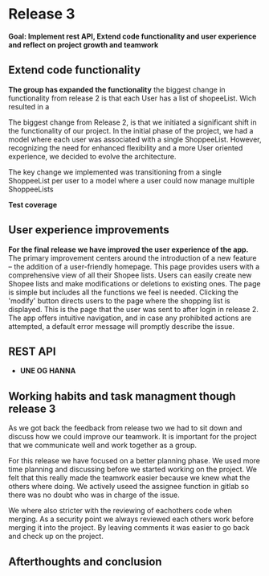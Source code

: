 # **Release 3**

**Goal: Implement rest API, Extend code functionality and user experience and reflect on project growth and teamwork**

## **Extend code functionality**

__The group has expanded the functionality__ the biggest change in functionality from release 2 is that each User has a list of shopeeList. Wich resulted in a 


The biggest change from Release 2, is that we initiated a significant shift in the functionality of our project. In the initial phase of the project, we had a model where each user was associated with a single ShoppeeList. However, recognizing the need for enhanced flexibility and a more User oriented experience, we decided to evolve the architecture.

The key change we implemented was transitioning from a single ShoppeeList per user to a model where a user could now manage multiple ShoppeeLists


__Test coverage__


## **User experience improvements**
__For the final release we have improved the user experience of the app.__ The primary improvement centers around the introduction of a new feature – the addition of a user-friendly homepage. This page provides users with a comprehensive view of all their Shopee lists. Users can easily create new Shopee lists and make modifications or deletions to existing ones. The page is simple but includes all the functions we feel is needed. Clicking the 'modify' button directs users to the page where the shopping list is displayed. This is the page that the user was sent to after login in release 2. The app offers intuitive navigation, and in case any prohibited actions are attempted, a default error message will promptly describe the issue.

## **REST API**
- __UNE OG HANNA__

## **Working habits and task managment though release 3**
As we got back the feedback from release two we had to sit down and discuss how we could improve our teamwork. It is important for the project that we communicate well and work together as a group. 

For this release we have focused on a better planning phase. We used more time planning and discussing before we started working on the project. We felt that this really made the teamwork easier because we knew what the others where doing. We actively useed the assignee function in gitlab so there was no doubt who was in charge of the issue. 

We where also stricter with the reviewing of eachothers code when merging. As a security point we always reviewed each others work before merging it into the project. By leaving comments it was easier to go back and check up on the project. 


## Afterthoughts and conclusion
